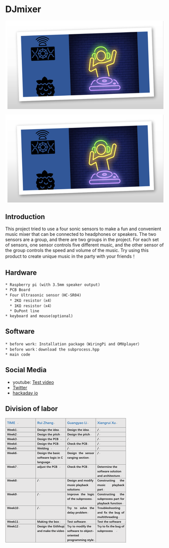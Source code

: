 # DJmixer
![Image text](https://github.com/GuangyaoLI/DJmixer/blob/master/DJmixer.png)

[![video](  https://github.com/GuangyaoLI/DJmixer/blob/master/DJmixer.png)](https://www.youtube.com/watch?v=tp2C-s11dhI)

Introduction
-----
This project tried to use a four sonic sensors to make a fun and convenient music mixer that can be connected to headphones or speakers. 
The two sensors are a group, and there are two groups in the project. 
For each set of sensors,
one sensor controls five different music, and the other sensor of the group controls the speed and volume of the music.
Try using this product to create unique music in the party with your friends！

Hardware
-----
```
* Raspberry pi (with 3.5mm speaker output)
* PCB Board
* Four Ultrasonic sensor（HC-SR04)
  * 2KΩ resistor（x4）
  * 1KΩ resistor（x4）
  * DuPont line
* keyboard and mouse(optional)
```

Software
-----
```
* before work: Installation package（WiringPi and OMXplayer）
* before work：download the subprocess.hpp
* main code
```

Social Media
-----
* youtube: [Test video](https://www.youtube.com/watch?v=tp2C-s11dhI)
* [Twitter](https://twitter.com/UofGd?lang=en)
* [hackaday io](https://hackaday.io/project/164857-djmixer)

Division of labor
-----
![Image text](https://github.com/GuangyaoLI/DJmixer/blob/master/img/timetable.png)



